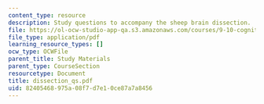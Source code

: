 ```yaml
---
content_type: resource
description: Study questions to accompany the sheep brain dissection.
file: https://ol-ocw-studio-app-qa.s3.amazonaws.com/courses/9-10-cognitive-neuroscience-spring-2006/82405468975a08f7d7e10ce87a7a8456_dissection_qs.pdf
file_type: application/pdf
learning_resource_types: []
ocw_type: OCWFile
parent_title: Study Materials
parent_type: CourseSection
resourcetype: Document
title: dissection_qs.pdf
uid: 82405468-975a-08f7-d7e1-0ce87a7a8456
---
```

